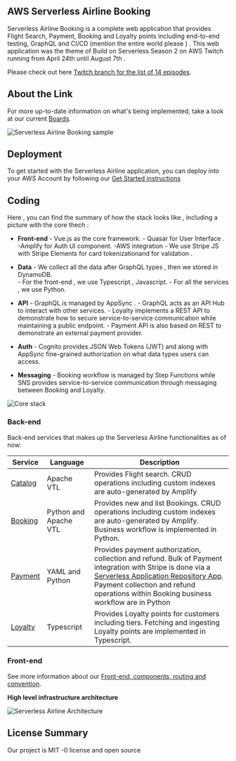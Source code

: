 ## AWS Serverless Airline Booking

Serverless Airline Booking is a complete web application that provides Flight Search, Payment, Booking and Loyalty points including end-to-end testing, GraphQL and CI/CD (mention the entire world please ) . This web application was the theme of Build on Serverless Season 2 on AWS Twitch running from April 24th until August 7th . 

Please check out  here [Twitch branch for the list of 14 episodes](https://github.com/aws-samples/aws-serverless-airline-booking/tree/twitch).

## About the Link 

For more up-to-date information on what's being implemented, take a look at our current [Boards](https://github.com/aws-samples/aws-serverless-airline-booking/projects).

![Serverless Airline Booking sample](./media/prototype-web.png)

## Deployment

To get started with the Serverless Airline application, you can deploy into your AWS Account by following our [Get Started instructions](./docs/getting_started.md)

## Coding

Here , you can find the summary of how the stack looks like , including a picture with the core thech :



* **Front-end** - Vue.js as the core framework.
                - Quasar for User Interface . 
                -Amplify for Auth UI component.
                -AWS integration
                - We use Stripe JS with Stripe Elements for card tokenizationand for validation . 
                
* **Data** - We collect all the data after GraphQL types , then we stored in DynamoDB.  
           - For the front-end , we use Typescript , Javascript. 
           - For all the services , we use Python.
           
* **API** - GraphQL is managed by AppSync .
          -  GraphQL acts as an API Hub to interact with other services.
          - Loyalty implements a REST API to demonstrate how to secure service-to-service communication while maintaining a public endpoint. 
          - Payment API is also based on REST to demonstrate an external payment provider.


* **Auth** - Cognito provides JSON Web Tokens (JWT) and along with AppSync fine-grained authorization on what data types users can access.


* **Messaging**  - Booking workflow is managed by Step Functions while SNS provides service-to-service communication through messaging between Booking and Loyalty.

![Core stack](./media/core-stack.png)

### Back-end

Back-end services that makes up the Serverless Airline functionalities as of now:

Service | Language | Description
------------------------------------------------- | ------------------------------------------------- | ---------------------------------------------------------------------------------
[Catalog](./src/backend/catalog/README.md) | Apache VTL | Provides Flight search. CRUD operations including custom indexes are auto-generated by Amplify
[Booking](./src/backend/booking/README.md) | Python and Apache VTL | Provides new and list Bookings. CRUD operations including custom indexes are auto-generated by Amplify. Business workflow is implemented in Python.
[Payment](./src/backend/payment/README.md) | YAML and Python | Provides payment authorization, collection and refund. Bulk of Payment integration with Stripe is done via a [Serverless Application Repository App](https://serverlessrepo.aws.amazon.com/applications/arn:aws:serverlessrepo:us-east-1:375983427419:applications~api-lambda-stripe-charge). Payment collection and refund operations within Booking business workflow are in Python
[Loyalty](./src/backend/loyalty/README.md) | Typescript | Provides Loyalty points for customers including tiers. Fetching and ingesting Loyalty points are implemented in Typescript.

### Front-end

See more information about our [Front-end, components, routing and convention](./src/frontend/README.md).

**High level infrastructure architecture**

![Serverless Airline Architecture](./media/prototype-architecture.png)

## License Summary


Our project is MIT -0 license and open source

